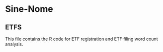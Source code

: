 # Sine-Nome

## ETFS

This file contains the R code for ETF registration and ETF filing word count analysis. 


